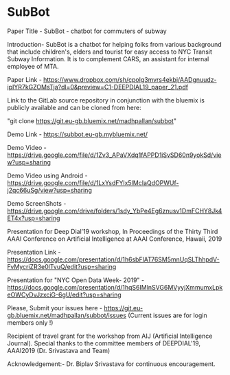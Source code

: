 # SubBot
Paper Title - SubBot - chatbot for commuters of subway

Introduction- SubBot is a chatbot for helping folks from various background that include children's, elders and tourist for easy access to NYC Transit Subway Information. It is to complement CARS, an assistant for internal employee of MTA.

Paper Link - https://www.dropbox.com/sh/cpolg3mvrs4ekbj/AADgnuudz-ipIYR7kGZOMsTja?dl=0&preview=C1-DEEPDIAL19_paper_21.pdf

Link to the GitLab source repository in conjunction with the bluemix is publicly available and can be cloned from here: 

"git clone https://git.eu-gb.bluemix.net/madhpallan/subbot"

Demo Link - https://subbot.eu-gb.mybluemix.net/

Demo Video - https://drive.google.com/file/d/1Zv3_APaVXdq1fAPPD1iSvSD60n9yokSd/view?usp=sharing

Demo Video using Android - https://drive.google.com/file/d/1LxYsdFYlx5IMcIaQdOPWUf-j2qc66uSg/view?usp=sharing

Demo ScreenShots - https://drive.google.com/drive/folders/1sdy_YbPe4Eg6znusv1DmFCHY8Jk4ET4x?usp=sharing

Presentation for Deep Dial’19 workshop, In Proceedings of the Thirty Third AAAI Conference on Artificial Intelligence at AAAI Conference, Hawaii, 2019

Presentation Link - https://docs.google.com/presentation/d/1h6sbFlAT76SM5mnUqSLThhpdV-FvMycriZR3e0lTvuQ/edit?usp=sharing

Presentation for "NYC Open Data Week- 2019" - https://docs.google.com/presentation/d/1hqS6IMlnSVG6MVyyjXmmumxLpkeOWCyDvJzxciG-6gU/edit?usp=sharing

Please, Submit your issues here - https://git.eu-gb.bluemix.net/madhpallan/subbot/issues (Current issues are for login members only !)

Recipient of travel grant for the workshop from AIJ (Artificial Intelligence Journal). Special thanks to the committee members of DEEPDIAL'19, AAAI2019 (Dr. Srivastava and Team)

Acknowledgement:- Dr. Biplav Srivastava for continuous encouragement.
